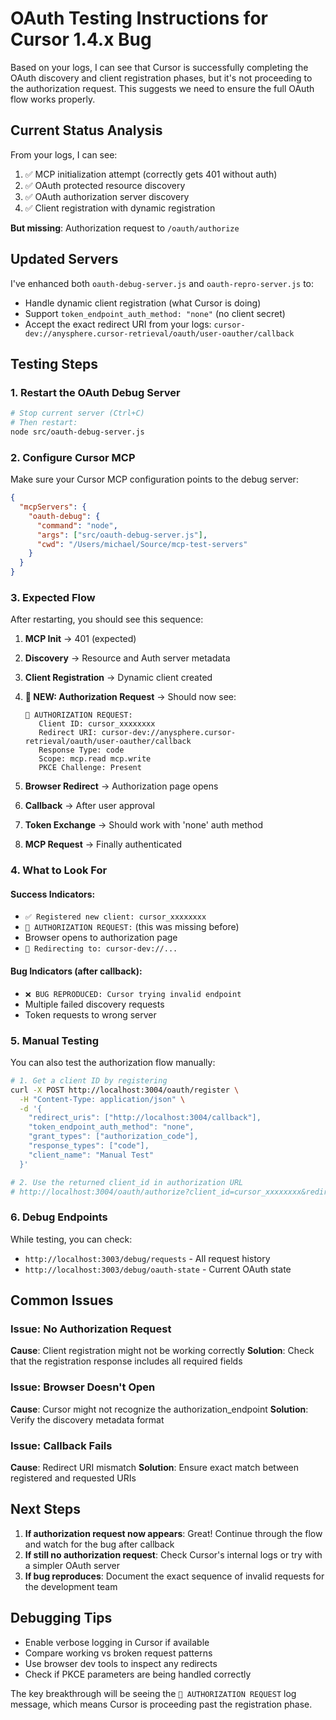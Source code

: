 # OAuth Testing Instructions for Cursor 1.4.x Bug

Based on your logs, I can see that Cursor is successfully completing the OAuth discovery and client registration phases, but it's not proceeding to the authorization request. This suggests we need to ensure the full OAuth flow works properly.

## Current Status Analysis

From your logs, I can see:
1. ✅ MCP initialization attempt (correctly gets 401 without auth)
2. ✅ OAuth protected resource discovery 
3. ✅ OAuth authorization server discovery
4. ✅ Client registration with dynamic registration

**But missing**: Authorization request to `/oauth/authorize`

## Updated Servers

I've enhanced both `oauth-debug-server.js` and `oauth-repro-server.js` to:
- Handle dynamic client registration (what Cursor is doing)
- Support `token_endpoint_auth_method: "none"` (no client secret)
- Accept the exact redirect URI from your logs: `cursor-dev://anysphere.cursor-retrieval/oauth/user-oauther/callback`

## Testing Steps

### 1. Restart the OAuth Debug Server

```bash
# Stop current server (Ctrl+C)
# Then restart:
node src/oauth-debug-server.js
```

### 2. Configure Cursor MCP

Make sure your Cursor MCP configuration points to the debug server:

```json
{
  "mcpServers": {
    "oauth-debug": {
      "command": "node",
      "args": ["src/oauth-debug-server.js"],
      "cwd": "/Users/michael/Source/mcp-test-servers"
    }
  }
}
```

### 3. Expected Flow

After restarting, you should see this sequence:

1. **MCP Init** → 401 (expected)
2. **Discovery** → Resource and Auth server metadata
3. **Client Registration** → Dynamic client created  
4. **🎯 NEW: Authorization Request** → Should now see:
   ```
   🚀 AUTHORIZATION REQUEST:
      Client ID: cursor_xxxxxxxx
      Redirect URI: cursor-dev://anysphere.cursor-retrieval/oauth/user-oauther/callback
      Response Type: code
      Scope: mcp.read mcp.write
      PKCE Challenge: Present
   ```

5. **Browser Redirect** → Authorization page opens
6. **Callback** → After user approval
7. **Token Exchange** → Should work with 'none' auth method
8. **MCP Request** → Finally authenticated

### 4. What to Look For

#### Success Indicators:
- `✅ Registered new client: cursor_xxxxxxxx`
- `🚀 AUTHORIZATION REQUEST:` (this was missing before)
- Browser opens to authorization page
- `🔄 Redirecting to: cursor-dev://...`

#### Bug Indicators (after callback):
- `❌ BUG REPRODUCED: Cursor trying invalid endpoint`
- Multiple failed discovery requests
- Token requests to wrong server

### 5. Manual Testing

You can also test the authorization flow manually:

```bash
# 1. Get a client ID by registering
curl -X POST http://localhost:3004/oauth/register \
  -H "Content-Type: application/json" \
  -d '{
    "redirect_uris": ["http://localhost:3004/callback"],
    "token_endpoint_auth_method": "none",
    "grant_types": ["authorization_code"],
    "response_types": ["code"],
    "client_name": "Manual Test"
  }'

# 2. Use the returned client_id in authorization URL
# http://localhost:3004/oauth/authorize?client_id=cursor_xxxxxxxx&redirect_uri=http://localhost:3004/callback&response_type=code&scope=mcp.read
```

### 6. Debug Endpoints

While testing, you can check:
- `http://localhost:3003/debug/requests` - All request history
- `http://localhost:3003/debug/oauth-state` - Current OAuth state

## Common Issues

### Issue: No Authorization Request
**Cause**: Client registration might not be working correctly
**Solution**: Check that the registration response includes all required fields

### Issue: Browser Doesn't Open  
**Cause**: Cursor might not recognize the authorization_endpoint
**Solution**: Verify the discovery metadata format

### Issue: Callback Fails
**Cause**: Redirect URI mismatch
**Solution**: Ensure exact match between registered and requested URIs

## Next Steps

1. **If authorization request now appears**: Great! Continue through the flow and watch for the bug after callback
2. **If still no authorization request**: Check Cursor's internal logs or try with a simpler OAuth server
3. **If bug reproduces**: Document the exact sequence of invalid requests for the development team

## Debugging Tips

- Enable verbose logging in Cursor if available
- Compare working vs broken request patterns  
- Use browser dev tools to inspect any redirects
- Check if PKCE parameters are being handled correctly

The key breakthrough will be seeing the `🚀 AUTHORIZATION REQUEST` log message, which means Cursor is proceeding past the registration phase.

